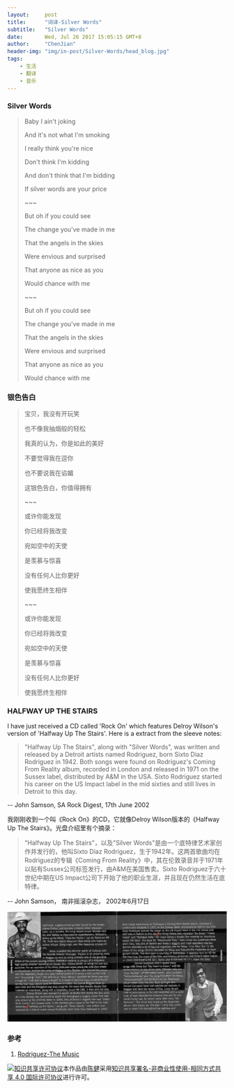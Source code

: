 ```yaml
---
layout:     post
title:      "词译-Silver Words"
subtitle:   "Silver Words"
date:       Wed, Jul 26 2017 15:05:15 GMT+8
author:     "ChenJian"
header-img: "img/in-post/Silver-Words/head_blog.jpg"
tags:
    - 生活
    - 翻译
    - 音乐
---
```


### Silver Words

> Baby I ain't joking
> 
> And it's not what I'm smoking
> 
> I really think you're nice
>
> Don't think I'm kidding
> 
> And don't think that I'm bidding
> 
> If silver words are your price
>
> \~~~
> 
> But oh if you could see
> 
> The change you've made in me
>
> That the angels in the skies
> 
> Were envious and surprised
> 
> That anyone as nice as you
> 
> Would chance with me
>
> \~~~
> 
> But oh if you could see
> 
> The change you've made in me
> 
> That the angels in the skies
> 
> Were envious and surprised
> 
> That anyone as nice as you
> 
> Would chance with me

### 银色告白

> 宝贝，我没有开玩笑
> 
> 也不像我抽烟般的轻松
> 
> 我真的认为，你是如此的美好
> 
> 不要觉得我在逗你
> 
> 也不要说我在谄媚
> 
> 这银色告白，你值得拥有
> 
> \~~~
> 
> 或许你能发现
> 
> 你已经将我改变
> 
> 宛如空中的天使
> 
> 是羡慕与惊喜
> 
> 没有任何人比你更好
> 
> 使我愿终生相伴
> 
> \~~~
> 
> 或许你能发现
> 
> 你已经将我改变
> 
> 宛如空中的天使
> 
> 是羡慕与惊喜
> 
> 没有任何人比你更好
> 
> 使我愿终生相伴


### HALFWAY UP THE STAIRS

I have just received a CD called 'Rock On' which features Delroy Wilson's version of 'Halfway Up The Stairs'. Here is a extract from the sleeve notes:

> "Halfway Up The Stairs", along with "Silver Words", was written and released by a Detroit artists named Rodriguez, born Sixto Diaz Rodriguez in 1942. Both songs were found on Rodriguez's Coming From Reality album, recorded in London and released in 1971 on the Sussex label, distributed by A&M in the USA. Sixto Rodriguez started his career on the US Impact label in the mid sixties and still lives in Detroit to this day.

-- John Samson, SA Rock Digest, 17th June 2002

我刚刚收到一个叫《Rock On》的CD，它就像Delroy Wilson版本的《Halfway Up The Stairs》。光盘介绍里有个摘录：

> "Halfway Up The Stairs"，以及"Silver Words"是由一个底特律艺术家创作并发行的，他叫Sixto Diaz Rodriguez，生于1942年。这两首歌曲均在Rodriguez的专辑《Coming From Reality》中，其在伦敦录音并于1971年以贴有Sussex公司标签发行，由A&M在美国售卖。Sixto Rodriguez于六十世纪中期在US Impact公司下开始了他的职业生涯，并且现在仍然生活在底特律。

-- John Samson， 南非摇滚杂志， 2002年6月17日

![silverwords](/img/in-post/Silver-Words/rock_on_rod.jpg)

### 参考

1. [Rodriguez-The Music](http://sugarman.org/rod_cover_silver_words.html)


<a rel="license" href="http://creativecommons.org/licenses/by-nc-sa/4.0/"><img alt="知识共享许可协议" style="border-width:0" src="https://i.creativecommons.org/l/by-nc-sa/4.0/88x31.png" /></a>本作品由<a xmlns:cc="http://creativecommons.org/ns#" href="https://o-my-chenjian.com/2017/07/26/Silver-Words/" property="cc:attributionName" rel="cc:attributionURL">陈健</a>采用<a rel="license" href="http://creativecommons.org/licenses/by-nc-sa/4.0/">知识共享署名-非商业性使用-相同方式共享 4.0 国际许可协议</a>进行许可。
